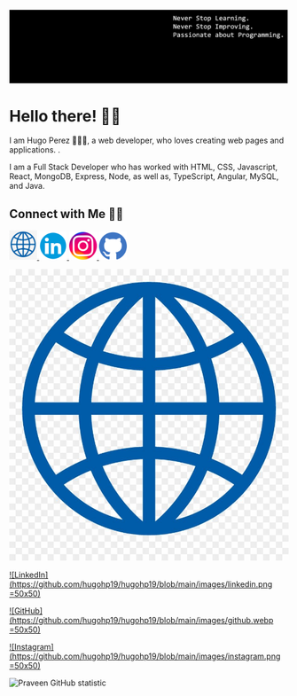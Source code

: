 [![MastHead](https://github.com/hugohp19/hugohp19/blob/main/images/Banner.png)](http://www.hugoperezwebdev.com)

# Hello there! 👋🏻

I am Hugo Perez 🙋🏻‍♂️, a web developer, who loves creating web pages and applications. .

I am a Full Stack Developer who has worked with HTML, CSS, Javascript, React, MongoDB, Express, Node, as well as, TypeScript, Angular, MySQL, and Java.

## Connect with Me 🤝🏻
<p>
  <a href="http://www.hugoperezwebdev.com" title="Redirect to homepage">
  <img width='50px' src='https://github.com/hugohp19/hugohp19/blob/main/images/WebPage.jpg'>
  </a>

  <a href="https://www.linkedin.com/in/hugo-perez-05400516a/" title="Redirect to homepage">
  <img width='50px' src='https://github.com/hugohp19/hugohp19/blob/main/images/linkedin.png'>
  </a>

  <a href="https://www.instagram.com/thecodingrookie/" title="Redirect to homepage">
  <img width='50px' src='https://github.com/hugohp19/hugohp19/blob/main/images/instagram.png'>
  </a>

  <a href="https://github.com/hugohp19" title="Redirect to homepage">
  <img width='50px' src='https://github.com/hugohp19/hugohp19/blob/main/images/github.webp'>
  </a>
</p>

[![Website](https://github.com/hugohp19/hugohp19/blob/main/images/WebPage.jpg)](http://www.hugoperezwebdev.com) 

[![LinkedIn](https://github.com/hugohp19/hugohp19/blob/main/images/linkedin.png =50x50)](https://www.linkedin.com/in/hugo-perez-05400516a/)

[![GitHub](https://github.com/hugohp19/hugohp19/blob/main/images/github.webp =50x50)](https://github.com/hugohp19)

[![Instagram](https://github.com/hugohp19/hugohp19/blob/main/images/instagram.png =50x50)](https://www.instagram.com/thecodingrookie/)


![Praveen GitHub statistic](https://github-readme-stats.vercel.app/api?username=hugohp19&show_icons=true)
